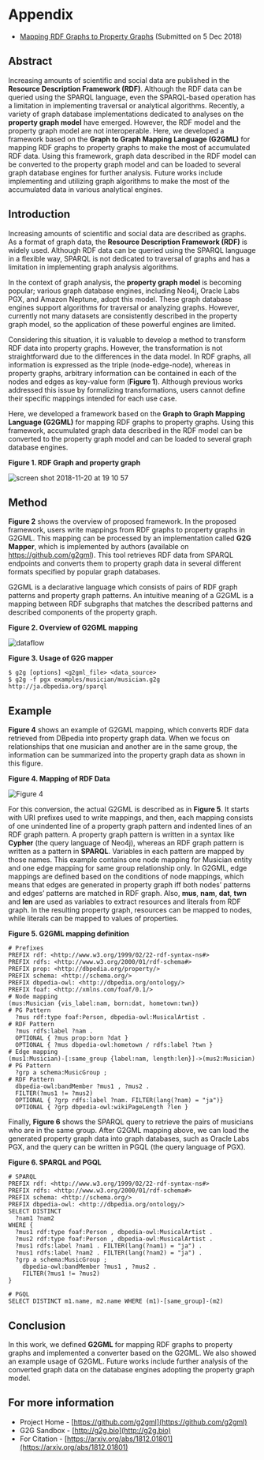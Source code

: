# Appendix

* [Mapping RDF Graphs to Property Graphs](https://arxiv.org/abs/1812.01801) (Submitted on 5 Dec 2018)

## Abstract

Increasing amounts of scientific and social data are published in the **Resource Description Framework (RDF)**. Although the RDF data can be queried using the SPARQL language, even the SPARQL-based operation has a limitation in implementing traversal or analytical algorithms. Recently, a variety of graph database implementations dedicated to analyses on the **property graph model** have emerged. However, the RDF model and the property graph model are not interoperable. Here, we developed a framework based on the **Graph to Graph Mapping Language (G2GML)** for mapping RDF graphs to property graphs to make the most of accumulated RDF data. Using this framework, graph data described in the RDF model can be converted to the property graph model and can be loaded to several graph database engines for further analysis. Future works include implementing and utilizing graph algorithms to make the most of the accumulated data in various analytical engines.

## Introduction

Increasing amounts of scientific and social data are described as graphs. As a format of graph data, the **Resource Description Framework (RDF)** is widely used. Although RDF data can be queried using the SPARQL language in a flexible way, SPARQL is not dedicated to traversal of graphs and has a limitation in implementing graph analysis algorithms.
					
In the context of graph analysis, the **property graph model** is becoming popular; various graph database engines, including Neo4j, Oracle Labs PGX, and Amazon Neptune, adopt this model. These graph database engines support algorithms for traversal or analyzing graphs. However, currently not many datasets are consistently described in the property graph model, so the application of these powerful engines are limited.

Considering this situation, it is valuable to develop a method to transform RDF data into property graphs. However, the transformation is not straightforward due to the differences in the data model. In RDF graphs, all information is expressed as the triple (node-edge-node), whereas in property graphs, arbitrary information can be contained in each of the nodes and edges as key-value form (**Figure 1**). Although previous works addressed this issue by formalizing transformations, users cannot define their specific mappings intended for each use case.
					
Here, we developed a framework based on the **Graph to Graph Mapping Language (G2GML)** for mapping RDF graphs to property graphs. Using this framework, accumulated graph data described in the RDF model can be converted to the property graph model and can be loaded to several graph database engines.

**Figure 1.  RDF Graph and property graph**

![screen shot 2018-11-20 at 19 10 57](https://user-images.githubusercontent.com/4862919/49001933-792fbb00-f1a1-11e8-87b1-34e25940334c.jpg)

## Method

**Figure 2** shows the overview of proposed framework. In the proposed framework, users write mappings from RDF graphs to property graphs in G2GML. This mapping can be processed by an implementation called **G2G Mapper**, which is implemented by authors (available on https://github.com/g2gml). This tool retrieves RDF data from SPARQL endpoints and converts them to property graph data in several different formats specified by popular graph databases.

G2GML is a declarative language which consists of pairs of RDF graph patterns and property graph patterns. An intuitive meaning of a G2GML is a mapping between RDF subgraphs that matches the described patterns and described components of the property graph. 

**Figure 2.  Overview of G2GML mapping**

![dataflow](https://user-images.githubusercontent.com/4862919/49002073-e4798d00-f1a1-11e8-8781-4cded1ce4402.png)

**Figure 3.  Usage of G2G mapper**

    $ g2g [options] <g2gml_file> <data_source>
    $ g2g -f pgx examples/musician/musician.g2g http://ja.dbpedia.org/sparql

## Example

**Figure 4** shows an example of G2GML mapping, which converts RDF data retrieved from DBpedia into property graph data. When we focus on relationships that one musician and another are in the same group, the information can be summarized into the property graph data as shown in this figure.

**Figure 4.  Mapping of RDF Data**

![Figure 4](https://raw.githubusercontent.com/g2gml/JIST2018-Poster/master/example.jpg)

For this conversion, the actual G2GML is described as in **Figure 5**. It starts with URI prefixes used to write mappings, and then, each mapping consists of one unindented line of a property graph pattern and indented lines of an RDF graph pattern. A property graph pattern is written in a syntax like **Cypher** (the query language of Neo4j), whereas an RDF graph pattern is written as a pattern in **SPARQL**. Variables in each pattern are mapped by those names. This example contains one node mapping for Musician entity and one edge mapping for same group relationship only. In G2GML, edge mappings are defined based on the conditions of node mappings, which means that edges are generated in property graph iff both nodes’ patterns and edges’ patterns are matched in RDF graph. Also, **mus**, **nam**, **dat**, **twn** and **len** are used as variables to extract resources and literals from RDF graph. In the resulting property graph, resources can be mapped to nodes, while literals can be mapped to values of properties.

**Figure 5.  G2GML mapping definition**

    # Prefixes
    PREFIX rdf: <http://www.w3.org/1999/02/22-rdf-syntax-ns#>
    PREFIX rdfs: <http://www.w3.org/2000/01/rdf-schema#>
    PREFIX prop: <http://dbpedia.org/property/>
    PREFIX schema: <http://schema.org/>
    PREFIX dbpedia-owl: <http://dbpedia.org/ontology/>
    PREFIX foaf: <http://xmlns.com/foaf/0.1/>
    # Node mapping
    (mus:Musician {vis_label:nam, born:dat, hometown:twn})                  # PG Pattern
      ?mus rdf:type foaf:Person, dbpedia-owl:MusicalArtist .                # RDF Pattern
      ?mus rdfs:label ?nam .
      OPTIONAL { ?mus prop:born ?dat }
      OPTIONAL { ?mus dbpedia-owl:hometown / rdfs:label ?twn }
    # Edge mapping
    (mus1:Musician)-[:same_group {label:nam, length:len}]->(mus2:Musician)  # PG Pattern
      ?grp a schema:MusicGroup ;                                            # RDF Pattern
      dbpedia-owl:bandMember ?mus1 , ?mus2 .
      FILTER(?mus1 != ?mus2)
      OPTIONAL { ?grp rdfs:label ?nam. FILTER(lang(?nam) = "ja")}
      OPTIONAL { ?grp dbpedia-owl:wikiPageLength ?len }

Finally, **Figure 6** shows the SPARQL query to retrieve the pairs of musicians who are in the same group. After G2GML mapping above, we can load the generated property graph data into graph databases, such as Oracle Labs PGX, and the query can be written in PGQL (the query language of PGX).

**Figure 6.  SPARQL and PGQL**

    # SPARQL
    PREFIX rdf: <http://www.w3.org/1999/02/22-rdf-syntax-ns#>
    PREFIX rdfs: <http://www.w3.org/2000/01/rdf-schema#>
    PREFIX schema: <http://schema.org/>
    PREFIX dbpedia-owl: <http://dbpedia.org/ontology/>
    SELECT DISTINCT
      ?nam1 ?nam2
    WHERE {				
      ?mus1 rdf:type foaf:Person , dbpedia-owl:MusicalArtist .
      ?mus2 rdf:type foaf:Person , dbpedia-owl:MusicalArtist .
      ?mus1 rdfs:label ?nam1 . FILTER(lang(?nam1) = "ja") .
      ?mus1 rdfs:label ?nam2 . FILTER(lang(?nam2) = "ja") .
      ?grp a schema:MusicGroup ;
    	dbpedia-owl:bandMember ?mus1 , ?mus2 .
        FILTER(?mus1 != ?mus2)				
    }

    # PGQL
    SELECT DISTINCT m1.name, m2.name WHERE (m1)-[same_group]-(m2)

## Conclusion

In this work, we defined **G2GML** for mapping RDF graphs to property graphs and implemented a converter based on the G2GML. We also showed an example usage of G2GML. Future works include further analysis of the converted graph data on the database engines adopting the property graph model.

## For more information

* Project Home - [https://github.com/g2gml](https://github.com/g2gml)
* G2G Sandbox - [http://g2g.bio](http://g2g.bio)
* For Citation - [https://arxiv.org/abs/1812.01801](https://arxiv.org/abs/1812.01801)

